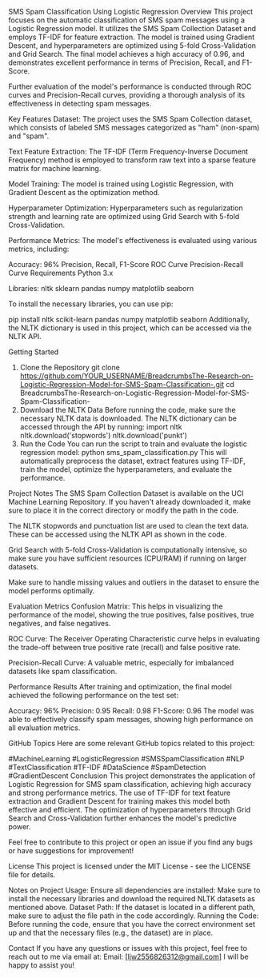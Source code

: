 SMS Spam Classification Using Logistic Regression
Overview
This project focuses on the automatic classification of SMS spam messages using a Logistic Regression model. It utilizes the SMS Spam Collection Dataset and employs TF-IDF for feature extraction. The model is trained using Gradient Descent, and hyperparameters are optimized using 5-fold Cross-Validation and Grid Search. The final model achieves a high accuracy of 0.96, and demonstrates excellent performance in terms of Precision, Recall, and F1-Score.

Further evaluation of the model's performance is conducted through ROC curves and Precision-Recall curves, providing a thorough analysis of its effectiveness in detecting spam messages.

Key Features
Dataset: The project uses the SMS Spam Collection dataset, which consists of labeled SMS messages categorized as "ham" (non-spam) and "spam".

Text Feature Extraction: The TF-IDF (Term Frequency-Inverse Document Frequency) method is employed to transform raw text into a sparse feature matrix for machine learning.

Model Training: The model is trained using Logistic Regression, with Gradient Descent as the optimization method.

Hyperparameter Optimization: Hyperparameters such as regularization strength and learning rate are optimized using Grid Search with 5-fold Cross-Validation.

Performance Metrics: The model's effectiveness is evaluated using various metrics, including:

Accuracy: 96%
Precision, Recall, F1-Score
ROC Curve
Precision-Recall Curve
Requirements
Python 3.x

Libraries:
nltk
sklearn
pandas
numpy
matplotlib
seaborn

To install the necessary libraries, you can use pip:

pip install nltk scikit-learn pandas numpy matplotlib seaborn
Additionally, the NLTK dictionary is used in this project, which can be accessed via the NLTK API.

Getting Started
1. Clone the Repository
git clone https://github.com/YOUR_USERNAME/BreadcrumbsThe-Research-on-Logistic-Regression-Model-for-SMS-Spam-Classification-.git
cd BreadcrumbsThe-Research-on-Logistic-Regression-Model-for-SMS-Spam-Classification-
2. Download the NLTK Data
Before running the code, make sure the necessary NLTK data is downloaded. The NLTK dictionary can be accessed through the API by running:
import nltk
nltk.download('stopwords')
nltk.download('punkt')
3. Run the Code
You can run the script to train and evaluate the logistic regression model:
python sms_spam_classification.py
This will automatically preprocess the dataset, extract features using TF-IDF, train the model, optimize the hyperparameters, and evaluate the performance.

Project Notes
The SMS Spam Collection Dataset is available on the UCI Machine Learning Repository. If you haven't already downloaded it, make sure to place it in the correct directory or modify the path in the code.

The NLTK stopwords and punctuation list are used to clean the text data. These can be accessed using the NLTK API as shown in the code.

Grid Search with 5-fold Cross-Validation is computationally intensive, so make sure you have sufficient resources (CPU/RAM) if running on larger datasets.

Make sure to handle missing values and outliers in the dataset to ensure the model performs optimally.

Evaluation Metrics
Confusion Matrix: This helps in visualizing the performance of the model, showing the true positives, false positives, true negatives, and false negatives.

ROC Curve: The Receiver Operating Characteristic curve helps in evaluating the trade-off between true positive rate (recall) and false positive rate.

Precision-Recall Curve: A valuable metric, especially for imbalanced datasets like spam classification.

Performance Results
After training and optimization, the final model achieved the following performance on the test set:

Accuracy: 96%
Precision: 0.95
Recall: 0.98
F1-Score: 0.96
The model was able to effectively classify spam messages, showing high performance on all evaluation metrics.

GitHub Topics
Here are some relevant GitHub topics related to this project:

#MachineLearning
#LogisticRegression
#SMSSpamClassification
#NLP
#TextClassification
#TF-IDF
#DataScience
#SpamDetection
#GradientDescent
Conclusion
This project demonstrates the application of Logistic Regression for SMS spam classification, achieving high accuracy and strong performance metrics. The use of TF-IDF for text feature extraction and Gradient Descent for training makes this model both effective and efficient. The optimization of hyperparameters through Grid Search and Cross-Validation further enhances the model's predictive power.

Feel free to contribute to this project or open an issue if you find any bugs or have suggestions for improvement!

License
This project is licensed under the MIT License - see the LICENSE file for details.

Notes on Project Usage:
Ensure all dependencies are installed: Make sure to install the necessary libraries and download the required NLTK datasets as mentioned above.
Dataset Path: If the dataset is located in a different path, make sure to adjust the file path in the code accordingly.
Running the Code: Before running the code, ensure that you have the correct environment set up and that the necessary files (e.g., the dataset) are in place.

Contact
If you have any questions or issues with this project, feel free to reach out to me via email at:
Email: [ljw2556826312@gmail.com]
I will be happy to assist you!
